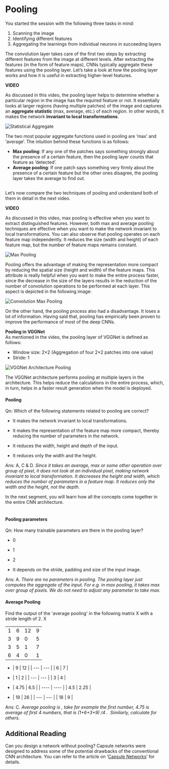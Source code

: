 # Pooling

You started the session with the following three tasks in mind:

1. Scanning the image 
2. Identifying different features
3. Aggregating the learnings from individual neurons in succeeding layers

The convolution layer takes care of the first two steps by extracting different features from the image at different levels. After extracting the features (in the form of feature maps), CNNs typically aggregate these features using the pooling layer. Let’s take a look at how the pooling layer works and how it is useful in extracting higher-level features.

**VIDEO**

As discussed in this video, the pooling layer helps to determine whether a particular region in the image has the required feature or not. It essentially looks at larger regions (having multiple patches) of the image and captures an **aggregate statistic** (max, average, etc.) of each region. In other words, it makes the network **invariant to local transformations**. 

![Statistical Aggregate](https://i.ibb.co/981PMWn/Statistical-Aggregate.jpg)

The two most popular aggregate functions used in pooling are ‘max’ and ‘average’. The intuition behind these functions is as follows:

- **Max pooling**: If any one of the patches says something strongly about the presence of a certain feature, then the pooling layer counts that feature as ‘detected’.
- **Average pooling**: If one patch says something very firmly about the presence of a certain feature but the other ones disagree, the pooling layer takes the average to find out.

![](data:image/gif;base64,R0lGODlhAQABAPABAP///wAAACH5BAEKAAAALAAAAAABAAEAAAICRAEAOw==)

Let’s now compare the two techniques of pooling and understand both of them in detail in the next video.

**VIDEO**

As discussed in this video, max pooling is effective when you want to extract distinguished features. However, both max and average pooling techniques are effective when you want to make the network invariant to local transformations. You can also observe that pooling operates on each feature map independently. It reduces the size (width and height) of each feature map, but the number of feature maps remains constant. 

![Max Pooling](https://i.ibb.co/NLqJhxh/Max-Pooling.jpg)

Pooling offers the advantage of making the representation more compact by reducing the spatial size (height and width) of the feature maps. This attribute is really helpful when you want to make the entire process faster, since the decrease in the size of the layers results in the reduction of the number of convolution operations to be performed at each layer. This aspect is depicted in the following image:

![Convolution Max Pooling](https://i.ibb.co/CQ1p1xq/Convolution-Max-Pooling.jpg)

On the other hand, the pooling process also had a disadvantage. It loses a lot of information. Having said that, pooling has empirically been proven to improve the performance of most of the deep CNNs.

**Pooling in VGGNet**  
As mentioned in the video, the pooling layer of VGGNet is defined as follows:

- Window size: 2×2 (Aggregation of four 2×2 patches into one value)
- Stride: 1

![VGGNet Architecture Pooling](https://i.ibb.co/wdk8RfB/VGGNet-Architecture-Pooling.jpg)

The VGGNet architecture performs pooling at multiple layers in the architecture. This helps reduce the calculations in the entire process, which, in turn, helps in a faster result generation when the model is deployed.

#### Pooling

Qn: Which of the following statements related to pooling are correct?

- It makes the network invariant to local transformations.

- It makes the representation of the feature map more compact, thereby reducing the number of parameters in the network.

- It reduces the width, height and depth of the input.

- It reduces only the width and the height.

Ans: A, C & D. *Since it takes an average, max or some other operation over group of pixel, it does not look at an individual pixel, making network invariant to local transformation. It decreases the height and width, which reduces the number of parameters in a feature map. It reduces only the width and the height, not the depth.*

In the next segment, you will learn how all the concepts come together in the entire CNN architecture.  
 

#### Pooling parameters

Qn: How many trainable parameters are there in the pooling layer?

- 0

- 1

- 2

- It depends on the stride, padding and size of the input image.

Ans: A. *There are no parameters in pooling. The pooling layer just computes the aggregate of the input. For e.g. in max pooling, it takes max over group of pixels. We do not need to adjust any parameter to take max.*



#### Average Pooling

Find the output of the 'average pooling' in the following matrix X with a stride length of 2. X

|     |     |     |     |
| --- | --- | --- | --- |
| 1   | 6   | 12  | 9   |
| 3   | 9   | 0   | 5   |
| 3   | 5   | 1   | 7   |
| 6   | 4   | 0   | 1   |

- | 9   | 12  |
| --- | --- |
| 6   | 7   |

- | 1   | 2   |
| --- | --- |
| 3   | 4   |

- | 4.75 | 6.5  |
| ---- | ---- |
| 4.5  | 2.25 |

- | 19  | 26  |
| --- | --- |
| 18  | 9   |

Ans: C. *Average pooling is , take for example the first number, 4.75 is average of first 4 numbers, that is (1+6+3+9) /4 .  Similarly, calculate for others.*



## Additional Reading

Can you design a network without pooling? Capsule networks were designed to address some of the potential drawbacks of the conventional CNN architecture. You can refer to the article on ‘[Capsule Networks](https://arxiv.org/pdf/1710.09829.pdf)’ for details.